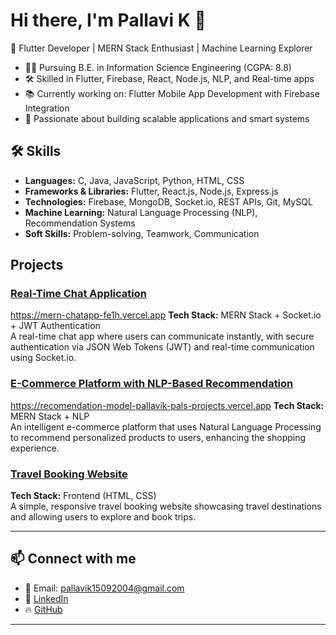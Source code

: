 # Hi there, I'm Pallavi K 👋

🚀 Flutter Developer | MERN Stack Enthusiast | Machine Learning Explorer

- 👩‍💻 Pursuing B.E. in Information Science Engineering (CGPA: 8.8)
- 🛠️ Skilled in Flutter, Firebase, React, Node.js, NLP, and Real-time apps
- 📚 Currently working on: Flutter Mobile App Development with Firebase Integration
- 🌟 Passionate about building scalable applications and smart systems

## 🛠️ Skills
- **Languages:** C, Java, JavaScript, Python, HTML, CSS
- **Frameworks & Libraries:** Flutter, React.js, Node.js, Express.js
- **Technologies:** Firebase, MongoDB, Socket.io, REST APIs, Git, MySQL
- **Machine Learning:** Natural Language Processing (NLP), Recommendation Systems
- **Soft Skills:** Problem-solving, Teamwork, Communication

## **Projects**

### **[Real-Time Chat Application](https://github.com/pallavik-pal/MERN-chatapp)**  
 https://mern-chatapp-fe1h.vercel.app
  **Tech Stack:** MERN Stack + Socket.io + JWT Authentication  
  A real-time chat app where users can communicate instantly, with secure authentication via JSON Web Tokens (JWT) and real-time communication using Socket.io.
  
### **[E-Commerce Platform with NLP-Based Recommendation](https://github.com/pallavik-pal/recomendation-model)** 
https://recomendation-model-pallavik-pals-projects.vercel.app
  **Tech Stack:** MERN Stack + NLP  
  An intelligent e-commerce platform that uses Natural Language Processing to recommend personalized products to users, enhancing the shopping experience.

### **[Travel Booking Website](https://github.com/pallavik-pal/travel-website)**  
  **Tech Stack:** Frontend (HTML, CSS)  
  A simple, responsive travel booking website showcasing travel destinations and allowing users to explore and book trips.

---
## 📫 Connect with me
- 📧 Email: pallavik15092004@gmail.com
- 💼 [LinkedIn](https://linkedin.com/in/pallavi-k-306b7a253)
- 🔥 [GitHub](https://github.com/pallavik-pal)

---
